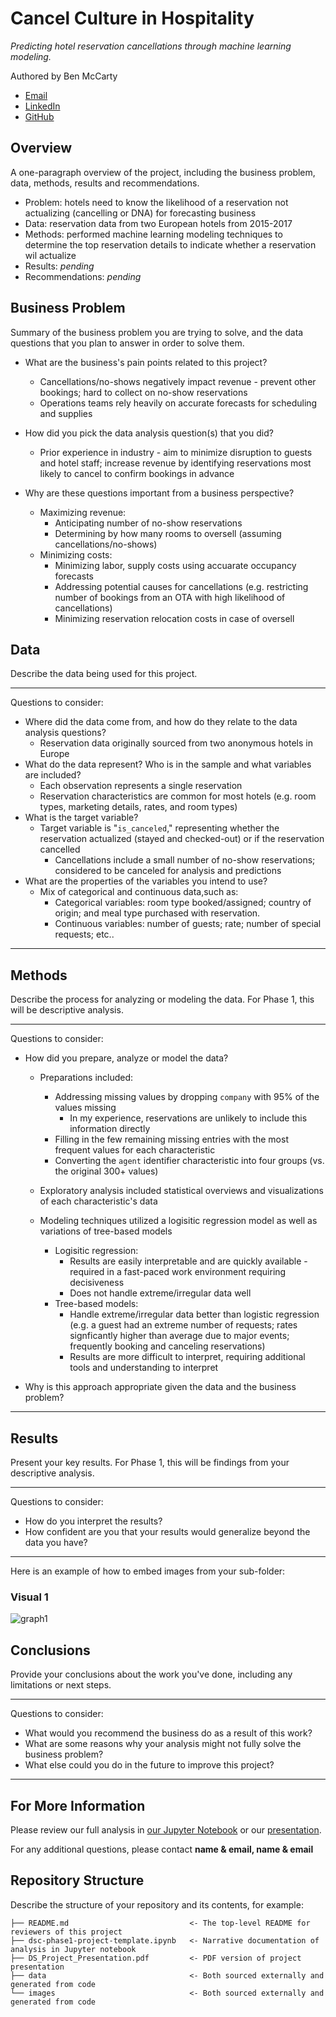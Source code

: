 # Cancel Culture in Hospitality
*Predicting hotel reservation cancellations through machine learning modeling.*

Authored by Ben McCarty

* [Email](mailto:bmccarty505@gmail.com)
* [LinkedIn](www.linkedin.com/in/bmccarty505)
* [GitHub](https://github.com/BenJMcCarty)


## Overview

A one-paragraph overview of the project, including the business problem, data, methods, results and recommendations.

* Problem: hotels need to know the likelihood of a reservation not actualizing (cancelling or DNA) for forecasting business
* Data: reservation data from two European hotels from 2015-2017
* Methods: performed machine learning modeling techniques to determine the top reservation details to indicate whether a reservation wil actualize
* Results: *pending*
* Recommendations: *pending*

## Business Problem

Summary of the business problem you are trying to solve, and the data questions that you plan to answer in order to solve them.


* What are the business's pain points related to this project?
    * Cancellations/no-shows negatively impact revenue - prevent other bookings; hard to collect on no-show reservations
    * Operations teams rely heavily on accurate forecasts for scheduling and supplies
    
* How did you pick the data analysis question(s) that you did?
    * Prior experience in industry - aim to minimize disruption to guests and hotel staff; increase revenue by identifying reservations most likely to cancel to confirm bookings in advance

* Why are these questions important from a business perspective?
    * Maximizing revenue:
        * Anticipating number of no-show reservations
        * Determining by how many rooms to oversell (assuming cancellations/no-shows)
    * Minimizing costs:
        * Minimizing labor, supply costs using accuarate occupancy forecasts
        * Addressing potential causes for cancellations (e.g. restricting number of bookings from an OTA with high likelihood of cancellations)
        * Minimizing reservation relocation costs in case of oversell


## Data

Describe the data being used for this project.

***
Questions to consider:
* Where did the data come from, and how do they relate to the data analysis questions?
    * Reservation data originally sourced from two anonymous hotels in Europe
* What do the data represent? Who is in the sample and what variables are included?
    * Each observation represents a single reservation
    * Reservation characteristics are common for most hotels (e.g. room types, marketing details, rates, and room types)
* What is the target variable?
    * Target variable is "`is_canceled`," representing whether the reservation actualized (stayed and checked-out) or if the reservation cancelled 
        * Cancellations include a small number of no-show reservations; considered to be canceled for analysis and predictions
* What are the properties of the variables you intend to use?
    * Mix of categorical and continuous data,such as:
        * Categorical variables: room type booked/assigned; country of origin; and meal type purchased with reservation.
        * Continuous variables: number of guests; rate; number of special requests; etc..
***

## Methods

Describe the process for analyzing or modeling the data. For Phase 1, this will be descriptive analysis.

***
Questions to consider:
* How did you prepare, analyze or model the data?
    * Preparations included:
        * Addressing missing values by dropping `company` with 95% of the values missing
            * In my experience, reservations are unlikely to include this information directly
        * Filling in the few remaining missing entries with the most frequent values for each characteristic
        * Converting the `agent` identifier characteristic into four groups (vs. the original 300+ values)

    * Exploratory analysis included statistical overviews and visualizations of each characteristic's data

    * Modeling techniques utilized a logisitic regression model as well as variations of tree-based models
        * Logisitic regression:
            * Results are easily interpretable and are quickly available - required in a fast-paced work environment requiring decisiveness
            * Does not handle extreme/irregular data well
        * Tree-based models:
            * Handle extreme/irregular data better than logistic regression (e.g. a guest had an extreme number of requests; rates signficantly higher than average due to major events; frequently booking and canceling reservations)
            * Results are more difficult to interpret, requiring additional tools and understanding to interpret

* Why is this approach appropriate given the data and the business problem?

***

## Results

Present your key results. For Phase 1, this will be findings from your descriptive analysis.

***
Questions to consider:
* How do you interpret the results?
* How confident are you that your results would generalize beyond the data you have?
***

Here is an example of how to embed images from your sub-folder:

### Visual 1
![graph1](./images/viz1.png)

## Conclusions

Provide your conclusions about the work you've done, including any limitations or next steps.

***
Questions to consider:
* What would you recommend the business do as a result of this work?
* What are some reasons why your analysis might not fully solve the business problem?
* What else could you do in the future to improve this project?
***

## For More Information

Please review our full analysis in [our Jupyter Notebook](./dsc-phase1-project-template.ipynb) or our [presentation](./DS_Project_Presentation.pdf).

For any additional questions, please contact **name & email, name & email**

## Repository Structure

Describe the structure of your repository and its contents, for example:

```
├── README.md                           <- The top-level README for reviewers of this project
├── dsc-phase1-project-template.ipynb   <- Narrative documentation of analysis in Jupyter notebook
├── DS_Project_Presentation.pdf         <- PDF version of project presentation
├── data                                <- Both sourced externally and generated from code
└── images                              <- Both sourced externally and generated from code
```
